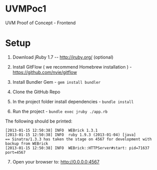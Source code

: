 UVMPoc1
=======

UVM Proof of Concept - Frontend


Setup
=====

1) Download jRuby 1.7 -- http://jruby.org/ (optional)

2) Install GitFlow ( we recommend Homebrew installation ) - https://github.com/nvie/gitflow

3) Install Bundler Gem - `gem install bundler`

4) Clone the GitHub Repo

5) In the project folder install dependencies - `bundle install`

6) Run the project - `bundle exec jruby ./app.rb`

The following should be printed:

```
[2013-01-15 12:50:38] INFO  WEBrick 1.3.1
[2013-01-15 12:50:38] INFO  ruby 1.9.3 (2013-01-04) [java]
== Sinatra/1.3.3 has taken the stage on 4567 for development with backup from WEBrick
[2013-01-15 12:50:38] INFO  WEBrick::HTTPServer#start: pid=71637 port=4567
```

7) Open your browser to: http://0.0.0.0:4567